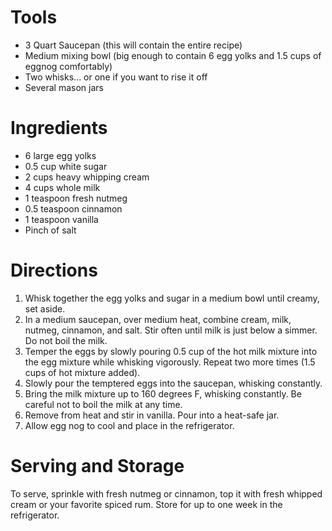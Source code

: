 # Tools

- 3 Quart Saucepan (this will contain the entire recipe)
- Medium mixing bowl (big enough to contain 6 egg yolks and 1.5 cups of eggnog comfortably)
- Two whisks... or one if you want to rise it off
- Several mason jars

# Ingredients

- 6 large egg yolks
- 0.5 cup white sugar
- 2 cups heavy whipping cream
- 4 cups whole milk
- 1 teaspoon fresh nutmeg 
- 0.5 teaspoon cinnamon 
- 1 teaspoon vanilla 
- Pinch of salt 

# Directions
1. Whisk together the egg yolks and sugar in a medium bowl until creamy, set aside.
1. In a medium saucepan, over medium heat, combine cream, milk, nutmeg, cinnamon, and salt. Stir often until milk is just below a simmer. Do not boil the milk.
1. Temper the eggs by slowly pouring 0.5 cup of the hot milk mixture into the egg mixture while whisking vigorously. Repeat two more times (1.5 cups of hot mixture added). 
1. Slowly pour the temptered eggs into the saucepan, whisking constantly. 
1. Bring the milk mixture up to 160 degrees F, whisking constantly. Be careful not to boil the milk at any time. 
1. Remove from heat and stir in vanilla. Pour into a heat-safe jar.
1. Allow egg nog to cool and place in the refrigerator. 

# Serving and Storage
To serve, sprinkle with fresh nutmeg or cinnamon,  top it with fresh whipped cream or your favorite spiced rum. 
Store for up to one week in the refrigerator. 
